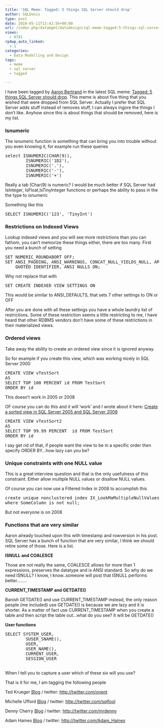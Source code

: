 ```yaml
---
title: 'SQL Meme: Tagged: 5 things SQL Server should drop'
author: SQLDenis
type: post
date: 2010-05-11T13:42:56+00:00
url: /index.php/datamgmt/datadesign/sql-meme-tagged-5-things-sql-server-shou/
views:
  - 8781
rp4wp_auto_linked:
  - 1
categories:
  - Data Modelling and Design
tags:
  - meme
  - sql server
  - tagged

---
```

I have been tagged by [Aaron Bertrand][1] in the latest SQL meme: [Tagged: 5 things SQL Server should drop][2]. This meme is about five thing that you wished that were dropped from SQL Server. Actually I prefer that SQL Server adds stuff instead of removes stuff, I can always ingore the things I don&#8217;t like. Anyhow since this is about things that should be removed, here is my list.

### Isnumeric

The isnumeric function is something that can bring you into trouble without you even knowing it, for example run these queries

<pre>select	ISNUMERIC(CHAR(9)),
		ISNUMERIC('1D2'),
		ISNUMERIC('.'),
		ISNUMERIC('-'),
		ISNUMERIC('+')</pre>

Really a tab (Char(9) is numeric? I would be much better if SQL Server had IsInteger, IsFloat,IsTinyInteger functions or perhaps the ability to pass in the the type to isnumeric
  
Something like this

<pre>SELECT ISNUMERIC('123', 'TinyInt')</pre>

### Restrictions on Indexed Views

Lookup indexed views and you will see more restrictions than you can fathom, you can&#8217;t memorize these things either, there are too many. First you need a bunch of setting

<pre>SET NUMERIC_ROUNDABORT OFF;
SET ANSI_PADDING, ANSI_WARNINGS, CONCAT_NULL_YIELDS_NULL, ARITHABORT,
    QUOTED_IDENTIFIER, ANSI_NULLS ON;</pre>

Why not replace that with

<pre>SET CREATE_INDEXED_VIEW_SETTINGS ON</pre>

This would be similar to ANSI_DEFAULTS, that sets 7 other settings to ON or OFF

After you are done with all these settings you have a whole laundry list of restrictions. Some of these restriction seems a little restricting to me, I have heard that other RDBMS vendors don&#8217;t have some of these restrictions in their materialized views.

### Ordered views

Take away the ability to create an ordered view since it is ignored anyway.
  
So for example if you create this view, which was working nicely in SQL Server 2000

<pre>CREATE VIEW vTestSort
AS
SELECT TOP 100 PERCENT id FROM TestSort
ORDER BY id</pre>

This doesn&#8217;t work in 2005 or 2008

OF course you can do this and it will &#8216;work&#8217; and I wrote about it here: [Create a sorted view in SQL Server 2005 and SQL Server 2008][3]

<pre>CREATE VIEW vTestSort2
AS
SELECT TOP 99.99 PERCENT  id FROM TestSort
ORDER BY id</pre>

I say get rid of that, if people want the view to be in a specific order then specify ORDER BY&#8230;how lazy can you be?

### Unique constraints with one NULL value

This is a great interview question and that is the only usefulness of this constraint. Either allow multiple NULL values or disallow NULL values.
  
Of course you can now use a Filtered Index in 2008 to accomplish this

<pre>create unique nonclustered index IX_LookMaMultipleNullValues on dbo.SomeTable(SomeColumn)
where SomeColumn is not null;</pre>

But not everyone is on 2008

### Functions that are very similar

Aaron already touched upon this with timestamp and rowversion in his post. SQL Server has a bunch of function that are very similar, I think we should retire some of those. Here is a list.

**ISNULL and COALESCE**
  
Those are not really the same, COALESCE allows for more than 1 expressions, preserves the datatype and is ANSI standard. So why do we need ISNULL? I know, I know..someone will post that ISNULL performs better&#8230;&#8230;..

**CURRENT_TIMESTAMP and GETDATE()**
  
Banish GETDATE() and use CURRENT\_TIMESTAMP instead, the only reason people (me included) use GETDATE() is because we are lazy and it is shorter. As a matter of fact use CURRENT\_TIMESTAMP when you create a table and then script the table out&#8230;what do you see? It will be GETDATE()

**User functions**

<pre>SELECT	SYSTEM_USER,
		SUSER_SNAME(), 
		USER,
		USER_NAME(), 
		CURRENT_USER, 
		SESSION_USER
		</pre>

When I tell you to capture a user which of these six will you use?

That is it for me, I am tagging the following people
  
Ted Krueger [Blog][4] / twitter: http://twitter.com/onpnt
  
Michelle Ufford [Blog][5] / twitter: http://twitter.com/sqlfool
  
Denny Cherry [Blog][6] / twitter: http://twitter.com/mrdenny
  
Adam Haines [Blog][7] / twitter: http://twitter.com/Adam_Haines

 [1]: http://twitter.com/AaronBertrand
 [2]: http://sqlblog.com/blogs/aaron_bertrand/archive/2010/05/11/tagged-5-things-sql-server-should-drop.aspx
 [3]: /index.php/DataMgmt/DataDesign/create-a-sorted-view-in-sql-server-2005--2008
 [4]: /index.php/All/?disp=authdir&author=68
 [5]: http://sqlfool.com/
 [6]: http://itknowledgeexchange.techtarget.com/sql-server/
 [7]: http://jahaines.blogspot.com/